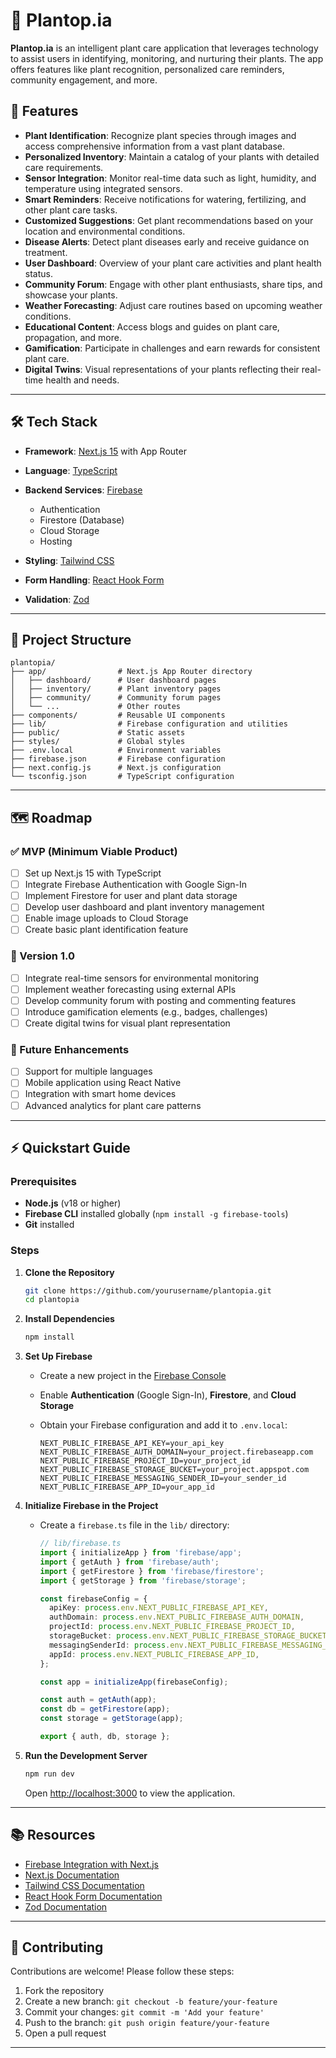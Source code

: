 # 🌿 Plantop.ia

**Plantop.ia** is an intelligent plant care application that leverages technology to assist users in identifying, monitoring, and nurturing their plants. The app offers features like plant recognition, personalized care reminders, community engagement, and more.

## 🚀 Features

* **Plant Identification**: Recognize plant species through images and access comprehensive information from a vast plant database.
* **Personalized Inventory**: Maintain a catalog of your plants with detailed care requirements.
* **Sensor Integration**: Monitor real-time data such as light, humidity, and temperature using integrated sensors.
* **Smart Reminders**: Receive notifications for watering, fertilizing, and other plant care tasks.
* **Customized Suggestions**: Get plant recommendations based on your location and environmental conditions.
* **Disease Alerts**: Detect plant diseases early and receive guidance on treatment.
* **User Dashboard**: Overview of your plant care activities and plant health status.
* **Community Forum**: Engage with other plant enthusiasts, share tips, and showcase your plants.
* **Weather Forecasting**: Adjust care routines based on upcoming weather conditions.
* **Educational Content**: Access blogs and guides on plant care, propagation, and more.
* **Gamification**: Participate in challenges and earn rewards for consistent plant care.
* **Digital Twins**: Visual representations of your plants reflecting their real-time health and needs.

---

## 🛠️ Tech Stack

* **Framework**: [Next.js 15](https://nextjs.org/) with App Router
* **Language**: [TypeScript](https://www.typescriptlang.org/)
* **Backend Services**: [Firebase](https://firebase.google.com/)

  * Authentication
  * Firestore (Database)
  * Cloud Storage
  * Hosting
* **Styling**: [Tailwind CSS](https://tailwindcss.com/)
* **Form Handling**: [React Hook Form](https://react-hook-form.com/)
* **Validation**: [Zod](https://zod.dev/)

---

## 📁 Project Structure

```
plantopia/
├── app/                # Next.js App Router directory
│   ├── dashboard/      # User dashboard pages
│   ├── inventory/      # Plant inventory pages
│   ├── community/      # Community forum pages
│   └── ...             # Other routes
├── components/         # Reusable UI components
├── lib/                # Firebase configuration and utilities
├── public/             # Static assets
├── styles/             # Global styles
├── .env.local          # Environment variables
├── firebase.json       # Firebase configuration
├── next.config.js      # Next.js configuration
└── tsconfig.json       # TypeScript configuration
```

---

## 🗺️ Roadmap

### ✅ MVP (Minimum Viable Product)

* [ ] Set up Next.js 15 with TypeScript
* [ ] Integrate Firebase Authentication with Google Sign-In
* [ ] Implement Firestore for user and plant data storage
* [ ] Develop user dashboard and plant inventory management
* [ ] Enable image uploads to Cloud Storage
* [ ] Create basic plant identification feature

### 🚧 Version 1.0

* [ ] Integrate real-time sensors for environmental monitoring
* [ ] Implement weather forecasting using external APIs
* [ ] Develop community forum with posting and commenting features
* [ ] Introduce gamification elements (e.g., badges, challenges)
* [ ] Create digital twins for visual plant representation

### 🔮 Future Enhancements

* [ ] Support for multiple languages
* [ ] Mobile application using React Native
* [ ] Integration with smart home devices
* [ ] Advanced analytics for plant care patterns

---

## ⚡ Quickstart Guide

### Prerequisites

* **Node.js** (v18 or higher)
* **Firebase CLI** installed globally (`npm install -g firebase-tools`)
* **Git** installed

### Steps

1. **Clone the Repository**

   ```bash
   git clone https://github.com/yourusername/plantopia.git
   cd plantopia
   ```

2. **Install Dependencies**

   ```bash
   npm install
   ```

3. **Set Up Firebase**

   * Create a new project in the [Firebase Console](https://console.firebase.google.com/)
   * Enable **Authentication** (Google Sign-In), **Firestore**, and **Cloud Storage**
   * Obtain your Firebase configuration and add it to `.env.local`:

     ```env
     NEXT_PUBLIC_FIREBASE_API_KEY=your_api_key
     NEXT_PUBLIC_FIREBASE_AUTH_DOMAIN=your_project.firebaseapp.com
     NEXT_PUBLIC_FIREBASE_PROJECT_ID=your_project_id
     NEXT_PUBLIC_FIREBASE_STORAGE_BUCKET=your_project.appspot.com
     NEXT_PUBLIC_FIREBASE_MESSAGING_SENDER_ID=your_sender_id
     NEXT_PUBLIC_FIREBASE_APP_ID=your_app_id
     ```

4. **Initialize Firebase in the Project**

   * Create a `firebase.ts` file in the `lib/` directory:

     ```typescript
     // lib/firebase.ts
     import { initializeApp } from 'firebase/app';
     import { getAuth } from 'firebase/auth';
     import { getFirestore } from 'firebase/firestore';
     import { getStorage } from 'firebase/storage';

     const firebaseConfig = {
       apiKey: process.env.NEXT_PUBLIC_FIREBASE_API_KEY,
       authDomain: process.env.NEXT_PUBLIC_FIREBASE_AUTH_DOMAIN,
       projectId: process.env.NEXT_PUBLIC_FIREBASE_PROJECT_ID,
       storageBucket: process.env.NEXT_PUBLIC_FIREBASE_STORAGE_BUCKET,
       messagingSenderId: process.env.NEXT_PUBLIC_FIREBASE_MESSAGING_SENDER_ID,
       appId: process.env.NEXT_PUBLIC_FIREBASE_APP_ID,
     };

     const app = initializeApp(firebaseConfig);

     const auth = getAuth(app);
     const db = getFirestore(app);
     const storage = getStorage(app);

     export { auth, db, storage };
     ```

5. **Run the Development Server**

   ```bash
   npm run dev
   ```

   Open [http://localhost:3000](http://localhost:3000) to view the application.

---

## 📚 Resources

* [Firebase Integration with Next.js](https://firebase.google.com/codelabs/firebase-nextjs)
* [Next.js Documentation](https://nextjs.org/docs)
* [Tailwind CSS Documentation](https://tailwindcss.com/docs)
* [React Hook Form Documentation](https://react-hook-form.com/get-started)
* [Zod Documentation](https://zod.dev/)

---

## 🤝 Contributing

Contributions are welcome! Please follow these steps:

1. Fork the repository
2. Create a new branch: `git checkout -b feature/your-feature`
3. Commit your changes: `git commit -m 'Add your feature'`
4. Push to the branch: `git push origin feature/your-feature`
5. Open a pull request

---

